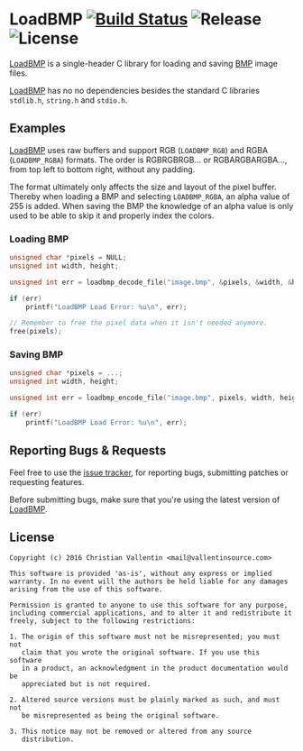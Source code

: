 
# LoadBMP [![Build Status][LoadBMPBuildStatus]][LoadBMPCI] ![Release][LoadBMPVersionBadge] ![License][LoadBMPLicenseBadge]

[LoadBMP][LoadBMP] is a single-header C library
for loading and saving [BMP][BMP] image files.

[LoadBMP][LoadBMP] has no no dependencies besides the standard C libraries
`stdlib.h`, `string.h` and `stdio.h`.


## Examples

[LoadBMP][LoadBMP] uses raw buffers and support RGB (`LOADBMP_RGB`) and RGBA (`LOADBMP_RGBA`) formats.
The order is RGBRGBRGB... or RGBARGBARGBA..., from top left
to bottom right, without any padding.

The format ultimately only affects the size and layout of the pixel buffer.
Thereby when loading a BMP and selecting `LOADBMP_RGBA`, an alpha value of 255 is added.
When saving the BMP the knowledge of an alpha value is only used to be able
to skip it and properly index the colors.

### Loading BMP

```c
unsigned char *pixels = NULL;
unsigned int width, height;

unsigned int err = loadbmp_decode_file("image.bmp", &pixels, &width, &height, LOADBMP_RGBA);

if (err)
	printf("LoadBMP Load Error: %u\n", err);

// Remember to free the pixel data when it isn't needed anymore.
free(pixels);
```


### Saving BMP

```c
unsigned char *pixels = ...;
unsigned int width, height;

unsigned int err = loadbmp_encode_file("image.bmp", pixels, width, height, LOADBMP_RGBA);

if (err)
	printf("LoadBMP Load Error: %u\n", err);
```


## Reporting Bugs & Requests

Feel free to use the [issue tracker][LoadBMPIssues],
for reporting bugs, submitting patches or requesting features.

Before submitting bugs, make sure that you're using the latest version of [LoadBMP][LoadBMP].


## License

```
Copyright (c) 2016 Christian Vallentin <mail@vallentinsource.com>

This software is provided 'as-is', without any express or implied
warranty. In no event will the authors be held liable for any damages
arising from the use of this software.

Permission is granted to anyone to use this software for any purpose,
including commercial applications, and to alter it and redistribute it
freely, subject to the following restrictions:

1. The origin of this software must not be misrepresented; you must not
   claim that you wrote the original software. If you use this software
   in a product, an acknowledgment in the product documentation would be
   appreciated but is not required.

2. Altered source versions must be plainly marked as such, and must not
   be misrepresented as being the original software.

3. This notice may not be removed or altered from any source
   distribution.
```


[LoadBMP]: https://github.com/MrVallentin/LoadBMP
[LoadBMPLicense]: https://github.com/MrVallentin/LoadBMP/blob/master/LICENSE

[LoadBMPBuildStatus]: https://drone.io/github.com/MrVallentin/LoadBMP/status.png
[LoadBMPCI]: https://drone.io/github.com/MrVallentin/LoadBMP/latest

[LoadBMPVersionBadge]: https://img.shields.io/badge/release-v1.0.0-blue.svg
[LoadBMPLicenseBadge]: https://img.shields.io/badge/license-%20free%20to%20use%2C%20share%2C%20modify%20and%20redistribute-blue.svg

[LoadBMPIssues]: https://github.com/MrVallentin/LoadBMP/issues

[BMP]: https://en.wikipedia.org/wiki/BMP_file_format
